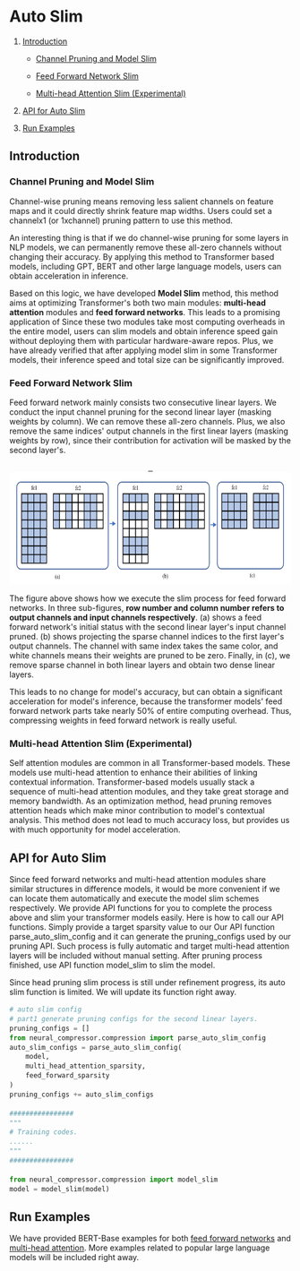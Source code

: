 Auto Slim
============

1. [Introduction](#introduction)

    - [Channel Pruning and Model Slim](#channel-pruning-and-model-slim)

    - [Feed Forward Network Slim](#feed-forward-network-slim)

    - [Multi-head Attention Slim (Experimental)](#multi-head-attention-slim-experimental)

2. [API for Auto Slim](#api-for-auto-slim)

3. [Run Examples](#run-examples)

## Introduction

### Channel Pruning and Model Slim

  Channel-wise pruning means removing less salient channels on feature maps and it could directly shrink feature map widths. Users could set a channelx1 (or 1xchannel) pruning pattern to use this method.
  
  An interesting thing is that if we do channel-wise pruning for some layers in NLP models, we can permanently remove these all-zero channels without changing their accuracy. By applying this method to Transformer based models, including GPT, BERT and other large language models, users can obtain acceleration in inference.

  Based on this logic, we have developed **Model Slim** method, this method aims at optimizing Transformer's both two main modules: **multi-head attention** modules and **feed forward networks**. This leads to a promising application of Since these two modules take most computing overheads in the entire model, users can slim models and obtain inference speed gain without deploying them with particular hardware-aware repos. Plus, we have already verified that after applying model slim in some Transformer models, their inference speed and total size can be significantly improved. 

### Feed Forward Network Slim

  Feed forward network mainly consists two consecutive linear layers. We conduct the input channel pruning for the second linear layer (masking weights by column). We can remove these all-zero channels. Plus, we also remove the same indices' output channels in the first linear layers (masking weights by row), since their contribution for activation will be masked by the second layer's. 

<div align=center>
<a target="_blank" href="./imgs/auto_slim_ffn.png">
    <img src="./imgs/auto_slim_ffn.png" width=706 height=200 alt="ffn slim">
</a>
</div>

  The figure above shows how we execute the slim process for feed forward networks. In three sub-figures, **row number and column number refers to output channels and input channels respectively**. (a) shows a feed forward network's initial status with the second linear layer's input channel pruned. (b) shows projecting the sparse channel indices to the first layer's output channels. The channel with same index takes the same color, and white channels means their weights are pruned to be zero. Finally, in (c), we remove sparse channel in both linear layers and obtain two dense linear layers. 

  This leads to no change for model's accuracy, but can obtain a significant acceleration for model's inference, because the transformer models' feed forward network parts take nearly 50% of entire computing overhead. Thus, compressing weights in feed forward network is really useful.

### Multi-head Attention Slim (Experimental)

  Self attention modules are common in all Transformer-based models. These models use multi-head attention to enhance their abilities of linking contextual information. Transformer-based models usually stack a sequence of multi-head attention modules, and they take great storage and memory bandwidth. As an optimization method, head pruning removes attention heads which make minor contribution to model's contextual analysis. This method does not lead to much accuracy loss, but provides us with much opportunity for model acceleration.

## API for Auto Slim

  Since feed forward networks and multi-head attention modules share similar structures in difference models, it would be more convenient if we can locate them automatically and execute the model slim schemes respectively. We provide API functions for you to complete the process above and slim your transformer models easily. Here is how to call our API functions. Simply provide a target sparsity value to our Our API function parse_auto_slim_config and it can generate the pruning_configs used by our pruning API. Such process is fully automatic and target multi-head attention layers will be included without manual setting. After pruning process finished, use API function model_slim to slim the model.
  
  Since head pruning slim process is still under refinement progress, its auto slim function is limited. We will update its function right away.

```python
# auto slim config
# part1 generate pruning configs for the second linear layers. 
pruning_configs = []
from neural_compressor.compression import parse_auto_slim_config
auto_slim_configs = parse_auto_slim_config(
    model, 
    multi_head_attention_sparsity, 
    feed_forward_sparsity
)
pruning_configs += auto_slim_configs

################
"""
# Training codes.
......
"""
################

from neural_compressor.compression import model_slim
model = model_slim(model)
```

## Run Examples

We have provided BERT-Base examples for both [feed forward networks](../../../../examples/pytorch/nlp/huggingface_models/question-answering/model_slim/feed_forward_network_slim) and [multi-head attention](../../../../examples/pytorch/nlp/huggingface_models/question-answering/model_slim/multi_heads_attention_slim). More examples related to popular large language models will be included right away.
